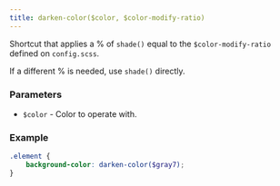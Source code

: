 ```yaml
---
title: darken-color($color, $color-modify-ratio)
---
```


Shortcut that applies a % of `shade()` equal to the `$color-modify-ratio` defined on `config.scss`.

If a different % is needed, use `shade()` directly.

### Parameters

- `$color` - Color to operate with.


### Example

```scss
.element {
    background-color: darken-color($gray7);
}
```